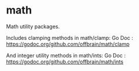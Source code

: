 # math

Math utility packages.

Includes clamping methods in math/clamp:
    Go Doc : https://godoc.org/github.com/offbrain/math/clamp

And integer utility methods in math/ints:
    Go Doc : https://godoc.org/github.com/offbrain/math/ints
